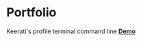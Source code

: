 # Portfolio
Keerati's profile terminal command line
<a href="https://portfolio-c13dc.firebaseapp.com/"><strong>Demo</strong></a>
